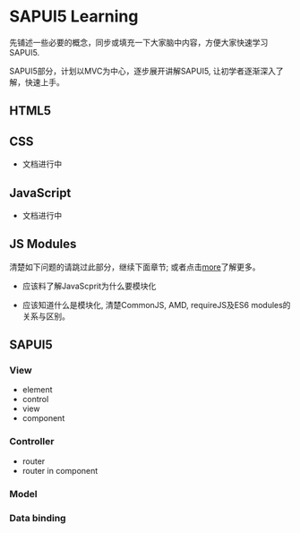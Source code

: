 # SAPUI5 Learning

先铺述一些必要的概念，同步或填充一下大家脑中内容，方便大家快速学习SAPUI5.

SAPUI5部分，计划以MVC为中心，逐步展开讲解SAPUI5, 让初学者逐渐深入了解，快速上手。

## HTML5

## CSS

* 文档进行中

## JavaScript

* 文档进行中

## JS Modules

清楚如下问题的请跳过此部分，继续下面章节; 或者点击[more](module.md)了解更多。

* 应该料了解JavaScprit为什么要模块化

* 应该知道什么是模块化, 清楚CommonJS, AMD, requireJS及ES6 modules的关系与区别。

## SAPUI5

### View

* element
* control
* view
* component

### Controller

* router
* router in component

### Model

### Data binding
